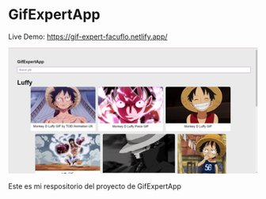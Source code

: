 # GifExpertApp
Live Demo: https://gif-expert-facuflo.netlify.app/

![alt text](https://raw.githubusercontent.com/fdFloresMarquez/react-gif-expert-app/main/img.png)

Este es mi respositorio del proyecto de GifExpertApp
